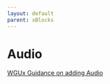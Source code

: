 ```yaml
---
layout: default
parent: xBlocks
---
```


# Audio

[WGUx Guidance on adding Audio](https://westerngovernorsuniversity.sharepoint.com/sites/WGUx2/SitePages/Multimedia-(Revised).aspx#audio-and-video)